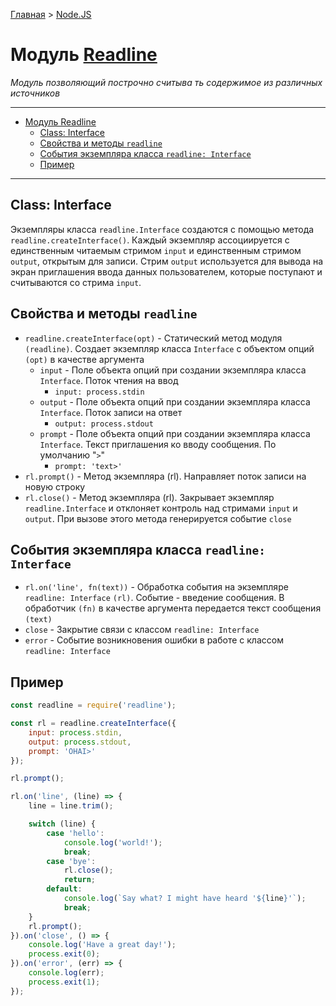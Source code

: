 [Главная](../../README.md#readme) > [Node.JS](../README.md#readme)

# Модуль [Readline](https://nodejs.org/dist/latest-v10.x/docs/api/readline.html)

*Модуль позволяющий построчно считыва   ть содержимое из различных источников*

***

- [Модуль Readline](#%D0%9C%D0%BE%D0%B4%D1%83%D0%BB%D1%8C-readline)
    - [Class: Interface](#class-interface)
    - [Свойства и методы `readline`](#%D0%A1%D0%B2%D0%BE%D0%B9%D1%81%D1%82%D0%B2%D0%B0-%D0%B8-%D0%BC%D0%B5%D1%82%D0%BE%D0%B4%D1%8B-readline)
    - [События экземпляра класса `readline: Interface`](#%D0%A1%D0%BE%D0%B1%D1%8B%D1%82%D0%B8%D1%8F-%D1%8D%D0%BA%D0%B7%D0%B5%D0%BC%D0%BF%D0%BB%D1%8F%D1%80%D0%B0-%D0%BA%D0%BB%D0%B0%D1%81%D1%81%D0%B0-readline-interface)
    - [Пример](#%D0%9F%D1%80%D0%B8%D0%BC%D0%B5%D1%80)

***

## Class: Interface

Экземпляры класса `readline.Interface` создаются с помощью метода `readline.createInterface()`. Каждый экземпляр ассоциируется с единственным читаемым стримом `input` и единственным стримом `output`, открытым для записи. Стрим `output` используется для вывода на экран приглашения ввода данных пользователем, которые поступают и считываются со стрима `input`.

## Свойства и методы `readline`

* `readline.createInterface(opt)` - Статический метод модуля `(readline)`. Создает экземпляр класса `Interface` с объектом опций `(opt)` в качестве аргумента
    * `input` - Поле объекта опций при создании экземпляра класса `Interface`. Поток чтения на ввод
        * `input: process.stdin`
    * `output` - Поле объекта опций при создании экземпляра класса `Interface`. Поток записи на ответ
        * `output: process.stdout`
    * `prompt` - Поле объекта опций при создании экземпляра класса `Interface`. Текст приглашения ко вводу сообщения. По умолчанию "`>`"
        * `prompt: 'text>'`
* `rl.prompt()` - Метод экземпляра (rl). Направляет поток записи на новую строку
* `rl.close()` - Метод экземпляра (rl). Закрывает экземпляр `readline.Interface` и отклоняет контроль над стримами `input` и `output`. При вызове этого метода генерируется событие `close`

## События экземпляра класса `readline: Interface`

* `rl.on('line', fn(text))` - Обработка события на экземпляре `readline: Interface` `(rl)`. Событие - введение сообщения. В обработчик `(fn)` в качестве аргумента передается текст сообщения `(text)`
* `close` - Закрытие связи с классом `readline: Interface`
* `error` - Событие возникновения ошибки в работе с классом `readline: Interface`

## Пример

```javascript
const readline = require('readline');

const rl = readline.createInterface({
    input: process.stdin,
    output: process.stdout,
    prompt: 'OHAI>'
});

rl.prompt();

rl.on('line', (line) => {
    line = line.trim();

    switch (line) {
        case 'hello':
            console.log('world!');
            break;
        case 'bye':
            rl.close();
            return;
        default:
            console.log(`Say what? I might have heard '${line}'`);
            break;
    }
    rl.prompt();
}).on('close', () => {
    console.log('Have a great day!');
    process.exit(0);
}).on('error', (err) => {
    console.log(err);
    process.exit(1);
});
```